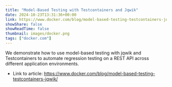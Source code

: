 ```yaml
---
title: "Model-Based Testing with Testcontainers and Jqwik"
date: 2024-10-23T13:31:36+00:00
link: https://www.docker.com/blog/model-based-testing-testcontainers-jqwik/
showShare: false
showReadTime: false
thumbnail: images/docker.png
tags: ["docker.com"]
---
```

We demonstrate how to use model-based testing with jqwik and Testcontainers to automate regression testing on a REST API across different application environments.

- Link to article: https://www.docker.com/blog/model-based-testing-testcontainers-jqwik/
